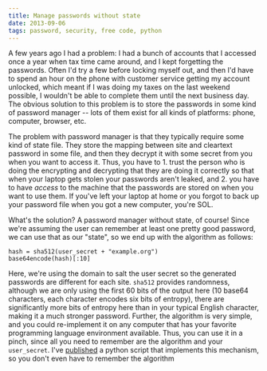```yaml
---
title: Manage passwords without state
date: 2013-09-06
tags: password, security, free code, python
---
```


A few years ago I had a problem: I had a bunch of accounts that I accessed once
a year when tax time came around, and I kept forgetting the passwords. Often
I'd try a few before locking myself out, and then I'd have to spend an hour on
the phone with customer service getting my account unlocked, which meant if I
was doing my taxes on the last weekend possible, I wouldn't be able to complete
them until the next business day. The obvious solution to this problem is to
store the passwords in some kind of password manager -- lots of them exist for
all kinds of platforms: phone, computer, browser, etc.

The problem with password manager is that they typically require some kind of
state file. They store the mapping between site and cleartext password in some
file, and then they decrypt it with some secret from you when you want to
access it. Thus, you have to 1. trust the person who is doing the encrypting
and decrypting that they are doing it correctly so that when your laptop gets
stolen your passwords aren't leaked, and 2. you have to have _access_ to the
machine that the passwords are stored on when you want to use them. If you've
left your laptop at home or you forgot to back up your password file when you
got a new computer, you're SOL.

What's the solution? A password manager without state, of course! Since we're
assuming the user can remember at least one pretty good password, we can use
that as our "state", so we end up with the algorithm as follows:

    hash = sha512(user_secret + "example.org")
    base64encode(hash)[:10]

Here, we're using the domain to salt the user secret so the generated passwords
are different for each site. `sha512` provides randomness, although we are only
using the first 60 bits of the output here (10 base64 characters, each
character encodes six bits of entropy), there are significantly more bits of
entropy here than in your typical English character, making it a much stronger
password. Further, the algorithm is very simple, and you could re-implement it
on any computer that has your favorite programming language environment
available. Thus, you can use it in a pinch, since all you need to remember are
the algorithm and your `user_secret`. I've [published][1] a python script that
implements this mechanism, so you don't even have to remember the algorithm

  [1]: https://github.com/tych0/password
